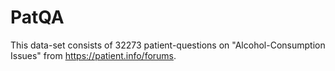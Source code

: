 # PatQA
This data-set consists of 32273 patient-questions on "Alcohol-Consumption Issues" from https://patient.info/forums.
